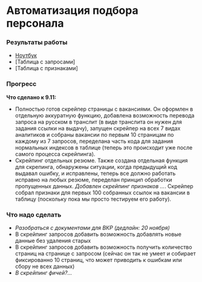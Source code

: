 # Автоматизация подбора персонала 

### Результаты работы

- [Ноутбук]()
- [Таблица с запросами]
- [Таблица с признаками]

### Прогресс

**Что сделано к 9.11:**

- Полностью готов скрейпер страницы с вакансиями. Он оформлен в отдельную аккуратную функцию, добавлена возможность перевода запроса на русском в транслит (в виде транслита он нужен для задания ссылки на выдачу), запущен скрейпер на всех 7 видах аналитиков и собраны вакансии по первым 10 страницам по каждому из 7 запросов, переделана часть кода для задания нормальных индексов в таблице (теперь это происходит уже после самого процесса скрейпинга).
- Скрейпинг отдельных резюме. Также создана отдельная функция для скрепинга, обнаружены ситуации, когда предыдущий код выдавал ошибку, и исправлены, теперь все должно работать исправно на любых резюме, переделан принцип обработки пропущенных данных. *Добавлен скрейпинг признаков ...*. Скрейпер собрал признаки для первых 100 собранных ссылок на вакансии в таблицу (поскольку пока мы просто тестируем его работу). 

### Что надо сделать

- *Разобраться с документами для ВКР (дедлайн: 20 ноября)*
- В скрейпинг запросов добавить возможность добавлять новые данные без удаления старых
- В скрейпинг запросов добавить возможность получить количество страниц на странице с запросом (сейчас он так не умеет и собирает фиксированно 10 страниц, что может приводить к ошибкам или сбору не всех данных)
- *В скрейпинг фичей?...*
